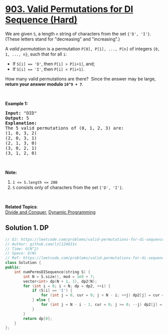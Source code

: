 # [903. Valid Permutations for DI Sequence (Hard)](https://leetcode.com/problems/valid-permutations-for-di-sequence/)

<p>We are given <code>S</code>, a length <code>n</code> string of characters from the set <code>{'D', 'I'}</code>. (These letters stand for "decreasing" and "increasing".)</p>

<p>A&nbsp;<em>valid permutation</em>&nbsp;is a permutation <code>P[0], P[1], ..., P[n]</code> of integers&nbsp;<code>{0, 1, ..., n}</code>, such that for all <code>i</code>:</p>

<ul>
	<li>If <code>S[i] == 'D'</code>, then <code>P[i] &gt; P[i+1]</code>, and;</li>
	<li>If <code>S[i] == 'I'</code>, then <code>P[i] &lt; P[i+1]</code>.</li>
</ul>

<p>How many valid permutations are there?&nbsp; Since the answer may be large, <strong>return your answer modulo <code>10^9 + 7</code></strong>.</p>

<p>&nbsp;</p>

<p><strong>Example 1:</strong></p>

<pre><strong>Input: </strong><span id="example-input-1-1">"DID"</span>
<strong>Output: </strong><span id="example-output-1">5</span>
<strong>Explanation: </strong>
The 5 valid permutations of (0, 1, 2, 3) are:
(1, 0, 3, 2)
(2, 0, 3, 1)
(2, 1, 3, 0)
(3, 0, 2, 1)
(3, 1, 2, 0)
</pre>

<p>&nbsp;</p>

<p><strong>Note:</strong></p>

<ol>
	<li><code>1 &lt;= S.length &lt;= 200</code></li>
	<li><code>S</code> consists only of characters from the set <code>{'D', 'I'}</code>.</li>
</ol>

<div>
<p>&nbsp;</p>
</div>


**Related Topics**:  
[Divide and Conquer](https://leetcode.com/tag/divide-and-conquer/), [Dynamic Programming](https://leetcode.com/tag/dynamic-programming/)

## Solution 1. DP

```cpp
// OJ: https://leetcode.com/problems/valid-permutations-for-di-sequence/
// Author: github.com/lzl124631x
// Time: O(N^2)
// Space: O(N)
// Ref: https://leetcode.com/problems/valid-permutations-for-di-sequence/discuss/168278/C%2B%2BJavaPython-DP-Solution-O(N2)
class Solution {
public:
    int numPermsDISequence(string S) {
        int N = S.size(), mod = 1e9 + 7;
        vector<int> dp(N + 1, 1), dp2(N);
        for (int i = 0; i < N; dp = dp2, ++i) {
            if (S[i] == 'I') {
                for (int j = 0, cur = 0; j < N - i; ++j) dp2[j] = cur = (cur + dp[j]) % mod;
            } else {
                for (int j = N - i - 1, cur = 0; j >= 0; --j) dp2[j] = cur = (cur + dp[j + 1]) % mod;
            }
        }
        return dp[0];
    }
};
```